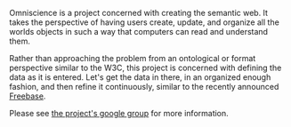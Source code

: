 Omniscience is a project concerned with creating the semantic web. It takes the perspective of having users create, update, and organize all the worlds objects in such a way that computers can read and understand them.

Rather than approaching the problem from an ontological or format perspective similar to the W3C, this project is concerned with defining the data as it is entered. Let's get the data in there, in an organized enough fashion, and then refine it continuously, similar to the recently announced [Freebase](http://www.freebase.com).

Please see [the project's google group](http://groups.google.com/group/omniscienceproject) for more information.